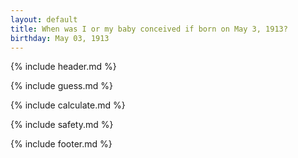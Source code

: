 ```yaml
---
layout: default
title: When was I or my baby conceived if born on May 3, 1913?
birthday: May 03, 1913
---
```


{% include header.md %}

{% include guess.md %}

{% include calculate.md %}

{% include safety.md %}

{% include footer.md %}



